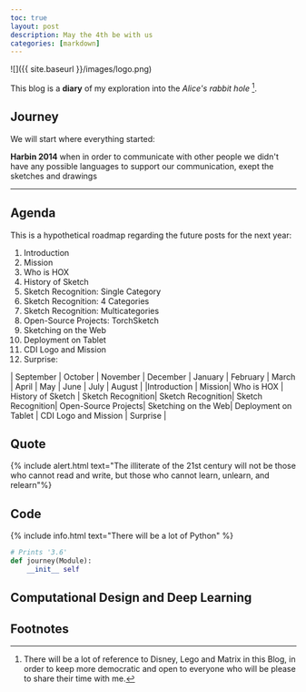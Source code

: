 ```yaml
---
toc: true
layout: post
description: May the 4th be with us
categories: [markdown]
---
```


![]({{ site.baseurl }}/images/logo.png)

This blog is a **diary** of my exploration into the *Alice's rabbit hole*  [^1].

## Journey
We will start where everything started: 

**Harbin 2014**
when in order to communicate with other people we didn't have any possible languages to support our communication, exept the sketches and drawings

---

## Agenda
This is a hypothetical roadmap regarding the future posts for the next year:

1. Introduction
2. Mission 
3. Who is HOX 
4. History of Sketch 
5. Sketch Recognition: Single Category 
6. Sketch Recognition: 4 Categories 
7. Sketch Recognition: Multicategories 
8. Open-Source Projects: TorchSketch 
9. Sketching on the Web 
10. Deployment on Tablet 
11. CDI Logo and Mission 
12. Surprise: 

| September | October | November | December | January | February | March | April | May | June | July | August | 
|Introduction | Mission| Who is HOX | History of Sketch | Sketch Recognition| Sketch Recognition| Sketch Recognition| Open-Source Projects| Sketching on the Web| Deployment on Tablet | CDI Logo and Mission | Surprise |

## Quote 
{% include alert.html text="The illiterate of the 21st century will not be those who cannot read and write, but those who cannot learn, unlearn, and relearn"%}

## Code
{% include info.html text="There will be a lot of Python" %}

```python
# Prints '3.6'
def journey(Module):
    __init__ self
```

## Computational Design and Deep Learning 


## Footnotes
[^1]: There will be a lot of reference to Disney, Lego and Matrix in this Blog, in order to keep more democratic and open to everyone who will be please to share their time with me.


